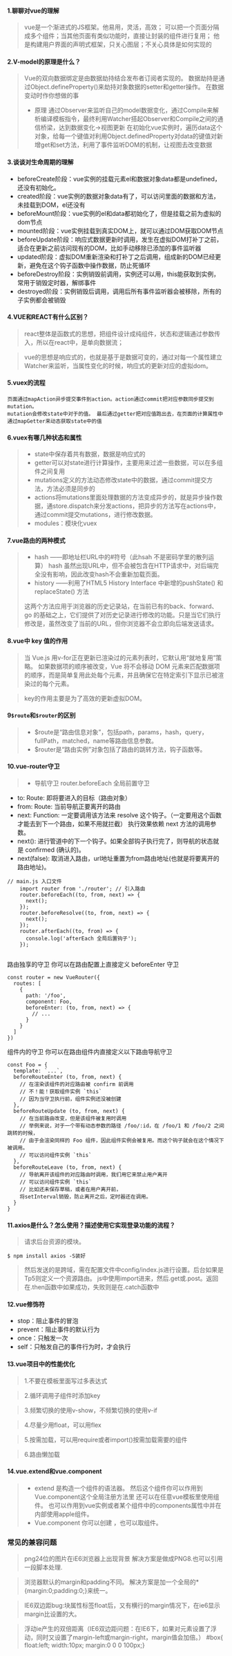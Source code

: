 #### 1.聊聊对vue的理解

> vue是一个渐进式的JS框架。他易用，灵活，高效； 可以把一个页面分隔成多个组件；当其他页面有类似功能时，直接让封装的组件进行复用； 他是构建用户界面的声明式框架，只关心图层；不关心具体是如何实现的

#### 2.V-model的原理是什么？

> Vue的双向数据绑定是由数据劫持结合发布者订阅者实现的。 数据劫持是通过Object.defineProperty\(\)来劫持对象数据的setter和getter操作。 在数据变动时作你想做的事
> 
> * 原理 通过Observer来监听自己的model数据变化，通过Compile来解析编译模板指令，最终利用Watcher搭起Observer和Compile之间的通信桥梁，达到数据变化->视图更新 在初始化vue实例时，遍历data这个对象，给每一个键值对利用Object.definedProperty对data的键值对新增get和set方法，利用了事件监听DOM的机制，让视图去改变数据

#### 3.谈谈对生命周期的理解

* beforeCreate阶段：vue实例的挂载元素el和数据对象data都是undefined，还没有初始化。
* created阶段：vue实例的数据对象data有了，可以访问里面的数据和方法，未挂载到DOM，el还没有
* beforeMount阶段：vue实例的el和data都初始化了，但是挂载之前为虚拟的dom节点
* mounted阶段：vue实例挂载到真实DOM上，就可以通过DOM获取DOM节点
* beforeUpdate阶段：响应式数据更新时调用，发生在虚拟DOM打补丁之前，适合在更新之前访问现有的DOM，比如手动移除已添加的事件监听器
* updated阶段：虚拟DOM重新渲染和打补丁之后调用，组成新的DOM已经更新，避免在这个钩子函数中操作数据，防止死循环
* beforeDestroy阶段：实例销毁前调用，实例还可以用，this能获取到实例，常用于销毁定时器，解绑事件
* destroyed阶段：实例销毁后调用，调用后所有事件监听器会被移除，所有的子实例都会被销毁

#### 4.VUE和REACT有什么区别？

> react整体是函数式的思想，把组件设计成纯组件，状态和逻辑通过参数传入，所以在react中，是单向数据流；

> vue的思想是响应式的，也就是基于是数据可变的，通过对每一个属性建立Watcher来监听，当属性变化的时候，响应式的更新对应的虚拟dom。

#### 5.vuex的流程

```
页面通过mapAction异步提交事件到action。action通过commit把对应参数同步提交到mutation。
mutation会修改state中对于的值。 最后通过getter把对应值跑出去，在页面的计算属性中
通过mapGetter来动态获取state中的值

```

#### 6.vuex有哪几种状态和属性

> * state中保存着共有数据，数据是响应式的
> * getter可以对state进行计算操作，主要用来过滤一些数据，可以在多组件之间复用
> * mutations定义的方法动态修改state中的数据，通过commit提交方法，方法必须是同步的
> * actions将mutations里面处理数据的方法变成异步的，就是异步操作数据，通store.dispatch来分发actions，把异步的方法写在actions中，通过commit提交mutations，进行修改数据。
> * modules：模块化vuex

#### 7.vue路由的两种模式

> * hash ——即地址栏URL中的#符号（此hsah 不是密码学里的散列运算） hash 虽然出现URL中，但不会被包含在HTTP请求中，对后端完全没有影响，因此改变hash不会重新加载页面。
> * history ——利用了HTML5 History Interface 中新增的pushState\(\) 和replaceState\(\) 方法
> 
> 这两个方法应用于浏览器的历史记录站，在当前已有的back、forward、go 的基础之上，它们提供了对历史记录进行修改的功能。只是当它们执行修改是，虽然改变了当前的URL，但你浏览器不会立即向后端发送请求。

#### 8.vue中 key 值的作用

> 当 Vue.js 用v-for正在更新已渲染过的元素列表时，它默认用“就地复用”策略。 如果数据项的顺序被改变，Vue 将不会移动 DOM 元素来匹配数据项的顺序，而是简单复用此处每个元素，并且确保它在特定索引下显示已被渲染过的每个元素。

> key的作用主要是为了高效的更新虚拟DOM。

#### 9`$route`和`$router`的区别

> * \$route是“路由信息对象”，包括path，params，hash，query，fullPath，matched，name等路由信息参数。
> * \$router是“路由实例”对象包括了路由的跳转方法，钩子函数等。

#### 10.vue-router守卫

> * 导航守卫 router.beforeEach 全局前置守卫

 *    to: Route: 即将要进入的目标（路由对象）
 *    from: Route: 当前导航正要离开的路由
 *    next: Function: 一定要调用该方法来 resolve 这个钩子。（一定要用这个函数才能去到下一个路由，如果不用就拦截） 执行效果依赖 next 方法的调用参数。
 *    next\(\): 进行管道中的下一个钩子。如果全部钩子执行完了，则导航的状态就是 confirmed \(确认的\)。
 *    next\(false\): 取消进入路由，url地址重置为from路由地址\(也就是将要离开的路由地址\)。

```
// main.js 入口文件
    import router from './router'; // 引入路由
    router.beforeEach((to, from, next) => { 
      next();
    });
    router.beforeResolve((to, from, next) => {
      next();
    });
    router.afterEach((to, from) => {
      console.log('afterEach 全局后置钩子');
    });


```

路由独享的守卫 你可以在路由配置上直接定义 beforeEnter 守卫

```
const router = new VueRouter({
  routes: [
    {
      path: '/foo',
      component: Foo,
      beforeEnter: (to, from, next) => {
        // ...
      }
    }
  ]
})

```

组件内的守卫 你可以在路由组件内直接定义以下路由导航守卫

```
const Foo = {
  template: `...`,
  beforeRouteEnter (to, from, next) {
    // 在渲染该组件的对应路由被 confirm 前调用
    // 不！能！获取组件实例 `this`
    // 因为当守卫执行前，组件实例还没被创建
  },
  beforeRouteUpdate (to, from, next) {
    // 在当前路由改变，但是该组件被复用时调用
    // 举例来说，对于一个带有动态参数的路径 /foo/:id，在 /foo/1 和 /foo/2 之间跳转的时候，
    // 由于会渲染同样的 Foo 组件，因此组件实例会被复用。而这个钩子就会在这个情况下被调用。
    // 可以访问组件实例 `this`
  },
  beforeRouteLeave (to, from, next) {
    // 导航离开该组件的对应路由时调用，我们用它来禁止用户离开
    // 可以访问组件实例 `this`
    // 比如还未保存草稿，或者在用户离开前，
    将setInterval销毁，防止离开之后，定时器还在调用。
  }
}

```

#### 11.axios是什么？怎么使用？描述使用它实现登录功能的流程？

> 请求后台资源的模块。

```
$ npm install axios -S装好

```

> 然后发送的是跨域，需在配置文件中config/index.js进行设置。后台如果是Tp5则定义一个资源路由。 js中使用import进来，然后.get或.post。返回在.then函数中如果成功，失败则是在.catch函数中

#### 12.vue修饰符

* stop：阻止事件的冒泡
* prevent：阻止事件的默认行为
* once：只触发一次
* self：只触发自己的事件行为时，才会执行

#### 13.vue项目中的性能优化

> 1.不要在模板里面写过多表达式

> 2.循环调用子组件时添加key

> 3.频繁切换的使用v-show，不频繁切换的使用v-if

> 4.尽量少用float，可以用flex

> 5.按需加载，可以用require或者import\(\)按需加载需要的组件

> 6.路由懒加载

#### 14.vue.extend和vue.component

> * extend 是构造一个组件的语法器。 然后这个组件你可以作用到Vue.component这个全局注册方法里 还可以在任意vue模板里使用组件。 也可以作用到vue实例或者某个组件中的components属性中并在内部使用apple组件。
> * Vue.component 你可以创建 ，也可以取组件。

### 常见的兼容问题

> png24位的图片在iE6浏览器上出现背景 解决方案是做成PNG8.也可以引用一段脚本处理.

> 浏览器默认的margin和padding不同。 解决方案是加一个全局的\*\{margin:0;padding:0;\}来统一。

> IE6双边距bug:块属性标签float后，又有横行的margin情况下，在ie6显示margin比设置的大。

> 浮动ie产生的双倍距离（IE6双边距问题：在IE6下，如果对元素设置了浮动，同时又设置了margin-left或margin-right，margin值会加倍。） #box\{ float:left; width:10px; margin:0 0 0 100px;\}

